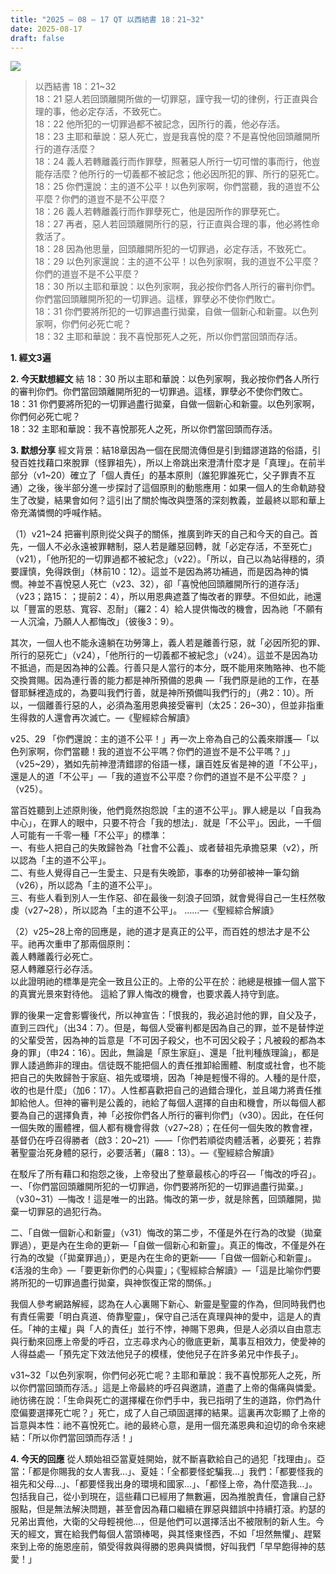 ```yaml
---
title: "2025 – 08 – 17 QT 以西結書 18：21~32"
date: 2025-08-17
draft: false
---
```


![](/images/qt.jpg)
> 以西結書 18：21~32  
> 18：21 惡人若回頭離開所做的一切罪惡，謹守我一切的律例，行正直與合理的事，他必定存活，不致死亡。  
> 18：22 他所犯的一切罪過都不被記念，因所行的義，他必存活。  
> 18：23 主耶和華說：惡人死亡，豈是我喜悅的麼？不是喜悅他回頭離開所行的道存活麼？  
> 18：24 義人若轉離義行而作罪孽，照著惡人所行一切可憎的事而行，他豈能存活麼？他所行的一切義都不被記念；他必因所犯的罪、所行的惡死亡。  
> 18：25 你們還說：主的道不公平！以色列家啊，你們當聽，我的道豈不公平麼？你們的道豈不是不公平麼？  
> 18：26 義人若轉離義行而作罪孽死亡，他是因所作的罪孽死亡。  
> 18：27 再者，惡人若回頭離開所行的惡，行正直與合理的事，他必將性命救活了。  
> 18：28 因為他思量，回頭離開所犯的一切罪過，必定存活，不致死亡。  
> 18：29 以色列家還說：主的道不公平！以色列家啊，我的道豈不公平麼？你們的道豈不是不公平麼？  
> 18：30 所以主耶和華說：以色列家啊，我必按你們各人所行的審判你們。你們當回頭離開所犯的一切罪過。這樣，罪孽必不使你們敗亡。  
> 18：31 你們要將所犯的一切罪過盡行拋棄，自做一個新心和新靈。以色列家啊，你們何必死亡呢？  
> 18：32 主耶和華說：我不喜悅那死人之死，所以你們當回頭而存活。



**1. 經文3遍**

**2. 今天默想經文**
結 18：30 所以主耶和華說：以色列家啊，我必按你們各人所行的審判你們。你們當回頭離開所犯的一切罪過。這樣，罪孽必不使你們敗亡。  
18：31 你們要將所犯的一切罪過盡行拋棄，自做一個新心和新靈。以色列家啊，你們何必死亡呢？  
18：32 主耶和華說：我不喜悅那死人之死，所以你們當回頭而存活。

**3. 默想分享**
經文背景：結18章因為一個在民間流傳但是引到錯謬道路的俗語，引發百姓找藉口來脫罪（怪罪祖先），所以上帝跳出來澄清什麼才是「真理」。在前半部分（v1\~20）確立了「個人責任」的基本原則（誰犯罪誰死亡，父子罪責不互通）之後，後半部分進一步探討了這個原則的動態應用：如果一個人的生命軌跡發生了改變，結果會如何？這引出了關於悔改與墮落的深刻教義，並最終以耶和華上帝充滿憐憫的呼喊作結。

（1）v21\~24 把審判原則從父與子的關係，推廣到昨天的自己和今天的自己。首先，一個人不必永遠被罪轄制，惡人若是離惡回轉，就「必定存活，不至死亡」（v21），「他所犯的一切罪過都不被紀念」（v22）。「所以，自己以為站得穩的，須要謹慎，免得跌倒」（林前10：12）。這並不是因為將功補過，而是因為神的憐憫。神並不喜悅惡人死亡（v23、32），卻「喜悅他回頭離開所行的道存活」（v23；路15：；提前2：4），所以用恩典遮蓋了悔改者的罪孽。不但如此，祂還以「豐富的恩慈、寬容、忍耐」（羅2：4）給人提供悔改的機會，因為祂「不願有一人沉淪，乃願人人都悔改」（彼後3：9）。

其次，一個人也不能永遠躺在功勞簿上，義人若是離善行惡，就「必因所犯的罪、所行的惡死亡」（v24），「他所行的一切義都不被紀念」（v24）。這並不是因為功不抵過，而是因為神的公義。行善只是人當行的本分，既不能用來賄賂神、也不能交換賞賜。因為連行善的能力都是神所預備的恩典 —「我們原是祂的工作，在基督耶穌裡造成的，為要叫我們行善，就是神所預備叫我們行的」（弗2：10）。所以，一個離善行惡的人，必須為濫用恩典接受審判（太25：26\~30），但並非指重生得救的人還會再次滅亡。—《聖經綜合解讀》

 v25、29 「你們還說：主的道不公平！」再一次上帝為自己的公義來辯護—「以色列家啊，你們當聽！我的道豈不公平嗎？你們的道豈不是不公平嗎？」」（v25\~29），猶如先前神澄清錯謬的俗語一樣，讓百姓反省是神的道「不公平」，還是人的道「不公平」—「我的道豈不公平麼？你們的道豈不是不公平麼？ 」（v25）。

當百姓聽到上述原則後，他們竟然抱怨說「主的道不公平」。罪人總是以「自我為中心」，在罪人的眼中，只要不符合「我的想法」．就是「不公平」。因此，一千個人可能有一千零一種「不公平」的標準：  
一、有些人把自己的失敗歸咎為「社會不公義」、或者替祖先承擔惡果（v2），所以認為「主的道不公平」。  
二、有些人覺得自己一生愛主、只是有失晚節，事奉的功勞卻被神一筆勾銷（v26），所以認為「主的道不公平」。  
三、有些人看到別人一生作惡、卻在最後一刻浪子回頭，就會覺得自己一生枉然敬虔（v27\~28），所以認為「主的道不公平」。
……—《聖經綜合解讀》

（2）v25\~28上帝的回應是，祂的道才是真正的公平，而百姓的想法才是不公平。祂再次重申了那兩個原則：  
義人轉離義行必死亡。  
惡人轉離惡行必存活。  
以此證明祂的標準是完全一致且公正的。上帝的公平在於：祂總是根據一個人當下的真實光景來對待他。 這給了罪人悔改的機會，也要求義人持守到底。

罪的後果一定會影響後代，所以神宣告：「恨我的，我必追討他的罪，自父及子，直到三四代」（出34：7）。但是，每個人受審判都是因為自己的罪，並不是替悖逆的父輩受苦，因為神的旨意是「不可因子殺父，也不可因父殺子；凡被殺的都為本身的罪」（申24：16）。因此，無論是「原生家庭」、還是「批判種族理論」，都是罪人諉過飾非的理由。信徒既不能把個人的責任推卸給團體、制度或社會，也不能把自己的失敗歸咎于家庭、祖先或環境，因為「神是輕慢不得的。人種的是什麼，收的也是什麼」（加6：17）。人性都喜歡把自己的過錯合理化，並且竭力將責任推卸給他人。但神的審判是公義的，祂給了每個人選擇的自由和機會，所以每個人都要為自己的選擇負責，神「必按你們各人所行的審判你們」（v30）。因此，在任何一個失敗的團體裡，個人都有機會得救（v27\~28）；在任何一個失敗的教會裡，基督仍在呼召得勝者（啟3：20\~21）——「你們若順從肉體活著，必要死；若靠著聖靈治死身體的惡行，必要活著」（羅8：13）。—《聖經綜合解讀》

 在駁斥了所有藉口和抱怨之後，上帝發出了整章最核心的呼召—「悔改的呼召」。
一、「你們當回頭離開所犯的一切罪過，你們要將所犯的一切罪過盡行拋棄。」（v30\~31）—悔改！這是唯一的出路。悔改的第一步，就是除舊，回頭離開，拋棄一切罪惡的過犯行為。

二、「自做一個新心和新靈」（v31）悔改的第二步，不僅是外在行為的改變（拋棄罪過），更是內在生命的更新—「自做一個新心和新靈」。真正的悔改，不僅是外在行為的改變（「拋棄罪過」），更是內在生命的更新——「自做一個新心和新靈」。《活潑的生命》—「要更新你們的心與靈」；《聖經綜合解讀》—「這是比喻你們要將所犯的一切罪過盡行拋棄，與神恢復正常的關係。」

我個人參考網路解經，認為在人心裏賜下新心、新靈是聖靈的作為，但同時我們也有責任需要「明白真道、倚靠聖靈」，保守自己活在真理與神的愛中，這是人的責任。「神的主權」與「人的責任」並行不悖，神賜下恩典，但是人必須以自由意志與行動來回應上帝愛的呼召，立志尋求內心的徹底更新，萬事互相效力，使愛神的人得益處—「預先定下效法他兒子的模樣，使他兒子在許多弟兄中作長子」。

v31\~32「以色列家啊，你們何必死亡呢？主耶和華說：我不喜悅那死人之死，所以你們當回頭而存活。」這是上帝最終的呼召與邀請，道盡了上帝的傷痛與憐愛。祂彷彿在說：「生命與死亡的選擇權在你們手中，我已指明了生的道路，你們為什麼偏要選擇死亡呢？」死亡，成了人自己頑固選擇的結果。這裏再次彰顯了上帝的旨意與本性：祂不喜悅死亡。祂的最終心意，是用一個充滿恩典和迫切的命令來總結：「所以你們當回頭而存活！」

**4. 今天的回應**
從人類始祖亞當夏娃開始，就不斷喜歡給自己的過犯「找理由」。亞當：「都是你賜我的女人害我…」、夏娃：「全都要怪蛇騙我…」我們：「都要怪我的祖先和父母…」、「都要怪我出身的環境和國家…」、「都怪上帝，為什麼造我…」。包括我自己，從小到現在，這些藉口已經用了無數遍，因為推脫責任，會讓自己舒服點，但是無法解決問題，甚至會因為藉口繼續在罪惡與錯誤中持續打滾。約瑟的兄弟出賣他，大衛的父母輕視他…，但是他們可以選擇活出不被限制的新人生。今天的經文，實在給我們每個人當頭棒喝，與其怪東怪西，不如「坦然無懼」、趕緊來到上帝的施恩座前，領受得救與得勝的恩典與憐憫，好叫我們「早早飽得神的慈愛！」

